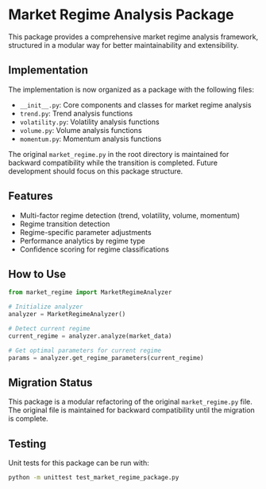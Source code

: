 # Market Regime Analysis Package

This package provides a comprehensive market regime analysis framework, structured in a modular way for better maintainability and extensibility.

## Implementation

The implementation is now organized as a package with the following files:
- `__init__.py`: Core components and classes for market regime analysis
- `trend.py`: Trend analysis functions
- `volatility.py`: Volatility analysis functions
- `volume.py`: Volume analysis functions  
- `momentum.py`: Momentum analysis functions

The original `market_regime.py` in the root directory is maintained for backward compatibility while the transition is completed. Future development should focus on this package structure.

## Features

- Multi-factor regime detection (trend, volatility, volume, momentum)
- Regime transition detection
- Regime-specific parameter adjustments
- Performance analytics by regime type
- Confidence scoring for regime classifications

## How to Use

```python
from market_regime import MarketRegimeAnalyzer

# Initialize analyzer
analyzer = MarketRegimeAnalyzer()

# Detect current regime
current_regime = analyzer.analyze(market_data)

# Get optimal parameters for current regime
params = analyzer.get_regime_parameters(current_regime)
```

## Migration Status

This package is a modular refactoring of the original `market_regime.py` file. The original file is maintained for backward compatibility until the migration is complete. 

## Testing

Unit tests for this package can be run with:

```bash
python -m unittest test_market_regime_package.py
```
